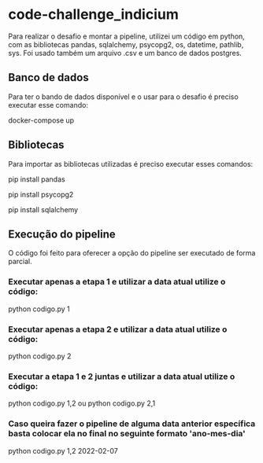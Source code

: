 # code-challenge_indicium

Para realizar o desafio e montar a pipeline, utilizei um código em python, com as bibliotecas pandas, sqlalchemy, psycopg2, os, datetime, pathlib, sys. Foi usado também um arquivo .csv e um banco de dados postgres.

## Banco de dados

Para ter o bando de dados disponível e o usar para o desafio é preciso executar esse comando:

docker-compose up

## Bibliotecas

Para importar as bibliotecas utilizadas é preciso executar esses comandos:

pip install pandas

pip install psycopg2

pip install sqlalchemy

## Execução do pipeline

O código foi feito para oferecer a opção do pipeline ser executado de forma parcial.
### Executar apenas a etapa 1 e utilizar a data atual utilize o código:

python codigo.py 1

### Executar apenas a etapa 2 e utilizar a data atual utilize o código:

python codigo.py 2

### Executar a etapa 1 e 2 juntas e utilizar a data atual utilize o código:

python codigo.py  1,2 ou python codigo.py 2,1 

### Caso queira fazer o pipeline de alguma data anterior específica basta colocar ela no final no seguinte formato 'ano-mes-dia'

python codigo.py 1,2 2022-02-07






